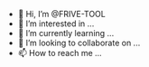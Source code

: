 - 👋 Hi, I’m @FRIVE-TOOL
- 👀 I’m interested in ...
- 🌱 I’m currently learning ...
- 💞️ I’m looking to collaborate on ...
- 📫 How to reach me ...

<!---
FRIVE-TOOL/FRIVE-TOOL is a ✨ special ✨ repository because its `README.md` (this file) appears on your GitHub profile.
You can click the Preview link to take a look at your changes.
--->
